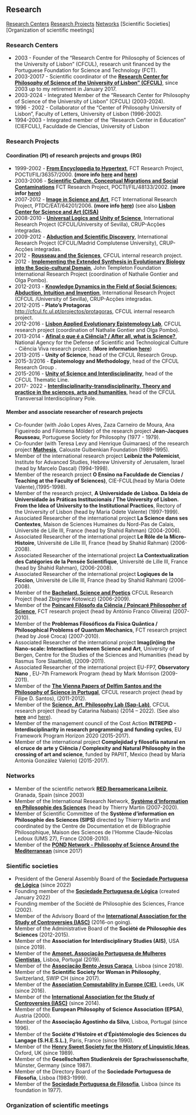 ## Research 
[Research Centers](#Research-Centers) [Research Projects](#Research-Projects) [Networks](#Networks) [Scientific Societies] [Organization of scientific meetings]


### Research Centers

* 2003 - Founder of  the “Research Centre for Philosophy of Sciences of the University of Lisbon” (CFCUL), research unit financed by the Portuguese Foundation for Science and Technology (FCT).
* 2003-20017 - Scientific coordinator of the **[Research Center for Philosophy of Science of the University of Lisbon” (CFCUL)](https://arquivo.pt/wayback/20140925030955/http://cfcul.fc.ul.pt/)**, since 2003 up to my retirement in January 2017.
* 2003-2024 - Integrated Member of the “Research Center for Philosophy of Science of the University of Lisbon” (CFCUL) (2003-2024).
* 1996 - 2002 - Collaborator of the “Center of Philosophy University of Lisbon”, Faculty of Letters, University of Lisbon (1996-2002).
* 1994-2003 - Integrated member of the “Research Center in Education” (CIEFCUL), Faculdade de Ciencias, University of Lisbon 


### Research Projects

#### Coordination (PI) of research projects and groups (RG)

* 1999-2002 - **[From Encyclopedia to Hypertext](https://arquivo.pt/wayback/20140930091757/http://www.educ.fc.ul.pt/hyper/)**, FCT Research Project, POCTI/FIL/36357/2000. **(more info [here](https://cful.letras.ulisboa.pt/cfulprojects/hypertext-and-encyclopedia) and [here](https://arquivo.pt/wayback/20140930094306/http://www.educ.fc.ul.pt/hyper/ency.htm#hip%C3%B3tese))** 
* 2003-2006 - **[Scientific Culture. Conceptual Migrations and Social Contaminations](https://arquivo.pt/wayback/20060219165027/http://cfcul.fc.ul.pt/migracoes/actividades.htm)**  FCT Research Project, POCTI/FIL/48133/2002. **(more infor [here](https://cfcul.ciencias.ulisboa.pt/projectos/cultura-cientifica-migracoes-conceptuais-e-contaminacoes-sociais/))**
* 2007-2012 - **[Image in Science and Art](https://arquivo.pt/wayback/20140926170450/http://ica.fc.ul.pt/)**, FCT International Research Project, PTDC/EAT/64201/2006. **(more info [here](https://cfcul.ciencias.ulisboa.pt/projectos/a-imagem-na-ciencia-e-na-arte/))** (see also **[Lisbon Center for Science and Art (CISA)](https://arquivo.pt/wayback/20140927010143/http://lisboncisa.fc.ul.pt/)**
* 2008-2010 - [**Universal Logics and Unity of Science**](<https://cfcul.ciencias.ulisboa.pt/projectos/logica-universal-e-unidade-da-ciencia/>),  International Research Project (CFCUL/University of Sevilla), CRUP-Acções integradas.
* 2009-2012 - **[Abduction and Scientific Discovery](https://arquivo.pt/wayback/20140925070503/http://cfcul.fc.ul.pt/projectos/abducao/abducao.htm)**,  International Research Project  (CFCUL/Madrid Complutense University), CRUP-Acções integradas.
* 2012 - **[Rousseau and the Sciences](https://arquivo.pt/wayback/20140925074630/http://cfcul.fc.ul.pt/projectos/rosseau/)**, CFCUL internal research project.
*	2012 - [**Implementing the Extended Synthesis in Evolutionary Biology into the Socio-cultural Domain**](https://www.templeton.org/grant/implementing-the-extended-synthesis-in-evolutionary-biology-into-the-sociocultural-domain(APPEEL)), John Templeton Foundation International Research Project (coordination of Nathalie Gontier and Olga Pombo).
* 2012-2013 - **[Knowledge Dynamics in the Field of Social Sciences: Abduction, Intuition and Invention](https://cfcul.ciencias.ulisboa.pt/projectos/dinamicas-do-conhecimento/)**, International Research Project (CFCUL /University of Sevilla), CRUP-Acções integradas. 
* 2012-2015 - **Plato’s Protagoras** <http://cfcul.fc.ul.pt/projectos/protagoras>, CFCUL internal research project.
* 2012-2016 - [**Lisbon Applied Evolutionary Epistemology Lab**](https://ciencias.ulisboa.pt/pt/noticia/07-02-2013/appeel-applied-evolutionary-epistemology-lab), CFCUL research project (coordination of Nathalie Gontier and Olga Pombo). 
* 2013-2014 -  [**Afinal o que é a Ciência? / After all, what is Science?**](https://cfcul.ciencias.ulisboa.pt/projectos/afinal-o-que-e-a-ciencia/), National Agency for the Defense of Scientific and Technological Culture - Ciência Viva research project. (**More information [here](https://arquivo.pt/wayback/20240112200715/https://ciencia13-14.fc.ul.pt/?)**)
* 2013-2015 - **Unity of Science**,  head of the CFCUL Research Group.
* 2015-3/2016 - **Epistemology and Methodology**, head of the CFCUL Research Group .
* 2015-2016 - **[Unity of Science and Interdisciplinarity](https://arquivo.pt/wayback/20171212131758/http://uci.fc.ul.pt/)**, head of the CFCUL Thematic Line. 
* 2017- 2022 - [**Interdisciplinarity-transdisciplinarity. Theory and practice in the sciences, arts and humanities**](https://cfcul.ciencias.ulisboa.pt/linhasinvestigacao/polo-de-investigacao-transversal/), head of the CFCUL Transversal Interdisciplinary Pole.

#### Member and associate researcher of research projects 

* Co-founder (with Joâo Lopes Alves, Zaza Carneiro de Moura, Ana Figueiredo and Filomena Mölder) of the research project **Jean-Jacques Rousseau**, Portuguese Society for Philosophy (1977 - 1979). 
* Co-founder (with Teresa Levy and Henrique Guimaraes) of the research project **[Mathesis](https://webpages.ciencias.ulisboa.pt/~ommartins/mathesis/index.htm)**, Calouste Gulbenkian Foundation  (1989-1995).
* Member of the international research project **Leibniz the Polemicist**, Institute for Advanced Studies, Hebrew University of Jerusalem, Israel (head by Marcelo Dascal) (1994-1998).
* Member of the research project **O Ensino na Faculdade de Ciencias / Teaching at the Faculty of Sciences)**, CIE-FCUL(head by Maria Odete Valente),(1995-1998). 
* Member of the research project, **A Universidade de Lisboa. Da Ideia de Universidade às Práticas Institucionais / The University of Lisbon. From the Idea of University to the Institutional Practices**, Rectory of the University of Lisbon (head by Maria Odete Valente) (1997-1999).
* Associated Researcher of the international project **La Science dans ses Contextes**, Maison de Sciences Humaines du Nord-Pas de Calais, Université de Lille III, France (head by Shahid Rahman) (2004-2006).
* Associated Researcher of the international project **Le Rôle de la Micro-Histoire**, Université de Lille III, France (head by Shahid Rahman) (2006-2008). 
* Associated Researcher of the international project **La Contextualization des Catégories de la Pensée Scientifique**, Université de Lille III, France (head by Shahid Rahman), (2006-2008). 
* Associated Researcher of the international project **Logiques de la Ficcion**, Université de Lille III, France (head by Shahid Rahman) (2006-2008).
* Member of the **[Bachelard. Science and Poetics](https://arquivo.pt/wayback/20140925075736/http://cfcul.fc.ul.pt/projectos/bachelard/)** CFCUL Research Project (head Zbigniew Kotowicz) (2006-2009). 
* Member of the [**Poincaré Filósofo da Ciência / Poincaré Philosopher of Science**](https://cfcul.ciencias.ulisboa.pt/projectos/poincare-filosofo-da-ciencia/), FCT research project (head by António Franco Oliveira) (2007-2010). 
* Member of the  **Problemas Filosóficos da Física Quântica / Philosophical Problems of Quantum Mechanics**,  FCT research project (head by José Croca) (2007-2010). 
* Associated Researcher of the international project **Imag(in)ing the Nano-scale: Interactions between Science and Art**, University of Bergen, Centre for the Studies of the Sciences and Humanities (head by Rasmus Tore Slaattelid), (2009-2011).  
* Associated Researcher of the international project EU-FP7,  **Observatory Nano** , EU-7th Framework Program (head by Mark Morrison (2009-2011). 
* Member of the  [**The Vienna Papers of Delfim Santos and the Philosophy of Science in Portugal**](https://www.delfimsantos.net/2013/04/23/lancamento-da-delfim-santos-studies/), CFCUL research project (head by Filipe D. Santos), (2011-2012).
* Member of the  [**Science, Art, Philosophy Lab (Sap-Lab)**](https://www.researchgate.net/lab/Catarina-Pombo-Nabais-Lab), CFCUL research project (head by Catarina Nabais) (2014 – 2022). (See also [**here**](https://www.facebook.com/SciArtPhiloLAB/) and [here](https://inarts.eu/en/lab/collaborations/rd/1/)).
* Member of the management council of the Cost Action **INTREPID - Interdisciplinarity in research programming and funding cycles**,  EU Framework Program Horizon 2020 (2015-2017).
* Member of the international project **Complejidad y filosofía natural en el cruce de arte y Ciência / Complexity and Natural Philosophy in the crossing of art and science**, funded by PAPIIT, Mexico (head by María Antonia González Valerio) (2015-2017).

### Networks 

* Member of the scientific network **[RED Iberoamericana Leibniz](http://leibniz.es/red-iberoamericana-leibniz/)**, Granada, Spain (since 2003)
* Member of the International Research Network, **[Système d'Information en Philosophie des Sciences](https://mshe.univ-fcomte.fr/sips)** (head by Thierry Martin (2007-2020). 
* Member of Scientific Committee of the **Système d’information en Philosophie des Sciences (SIPS)** directed by Thierry Martin and coordinated by the Centre de Documentation et de Bibliographie Philosophique, Maison des Sciences de l'Homme Claude-Nicolas Ledoux (UMS 27), France (2008-2010).  
* Member of the **[POND Network - Philosophy of Science Around the Mediterranean](https://pondposmed.wordpress.com/)** (since 2017)


### Sientific societies

* President of the General Assembly Board of the **[Sociedade Portuguesa de Lógica](https://groups.tecnico.ulisboa.pt/~spl.daemon/)** (since 2022)
* Founding member of the **[Sociedade Portuguesa de Lógica](https://groups.tecnico.ulisboa.pt/~spl.daemon/)** (created January 2022)
* Founding member of the Société de Philosophie des Sciences, France (2002). 
* Member of the Advisory Board of the **[International Association for the Study of Controversies (IASC)](https://iasc.me/)** (2016-on going).
* Member of the Administrative Board of the **Société de Philosophie des Sciences** (2012-2015).
* Member of the **Association for Interdisciplinary Studies (AIS)**, USA (since 2019).
* Member of the **[Amonet. Associação Portuguesa de Mulheres Cientistas](https://amonetpt.wixsite.com/amonet)**, Lisboa, Portugal (2019).
* Member of the **[Associação Bento Jesus Caraça](https://www.associacaobentodejesuscaraca.pt/)**, Lisboa (since 2018).
* Member of the **Scientific Society for Woman in Philosophy**, Switzerland, SWIP CH (since 2017).
* Member of the **[Association Computability in Europe (CIE)](https://www.acie.eu/)**, Leeds, UK (since 2016).  
* Member of the **[International Association for the Study of Controversies (IASC)](https://iasc.me/)** (since 2014).
* Member of the **European Philosophy of Science Association (EPSA)**, Austria (2000).
* Member of the **Associação Agostinho da Silva**, Lisboa, Portugal (since 1996).   
* Member of the **Sociéte d'Histoire et d'Épistémologie des Sciences du Langage (S.H.E.S.L.)**, Paris, France (since 1990).
* Member of the **[Henry Sweet Society for the History of Linguistic Ideas](https://www.henrysweet.org)**, Oxford, UK (since 1989). 
* Member of the **Gesellschaften Studienkreis der Sprachwissenschafte**, Münster, Germany (since 1987).
* Member of the Directory Board of the **Sociedade Portuguesa de Filosofia**, Lisboa (1983-1999).
* Member of the **[Sociedade Portuguesa de Filosofia](https://www.spfil.pt/)**, Lisboa (since its foundation in 1977).

### Organization of scientific meetings
